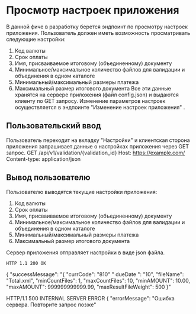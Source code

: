 # Просмотр настроек приложения
В данной фиче в разработку берется эндпоинт по просмотру настроек приложения. Пользователь должен иметь возможность просматривать следующие настройки: 
1.	Код валюты
2.	Срок оплаты
3.	Имя, присваиваемое итоговому (объединенному) документу
4.	Минимальное/максимальное количество файлов для валидации и объединения в одном каталоге
5.	Минимальный/максимальный размеры платежа
6.	Максимальный размер итогового документа
Все эти данные хранятся на сервере приложения (файл config.json) и выдаются клиенту по GET запросу. 
Изменение параметров настроек осуществляется в эндпоинте "Изменение настроек приложения" .
## Пользовательский ввод
Пользователь переходит на вкладку "Настройки" и клиентская сторона приложения запрашивает данные о настройках приложения через GET запрос.
GET /api/v1/validation/{validation_id} 
Host: https://example.com/ 
Content-type: application/json


## Вывод пользователю
Пользователю выводятся текущие настройки приложения: 
1.	Код валюты
2.	Срок оплаты
3.	Имя, присваиваемое итоговому (объединенному) документу
4.	Минимальное/максимальное количество файлов для валидации и объединения в одном каталоге
5.	Минимальный/максимальный размеры платежа
6.	Максимальный размер итогового документа

Сервер приложения отправляет настройки в виде json файла.  

```
HTTP 1.1 200 OK
```
{
  "successMessage": "{
  "currCode": "810"
  " dueDate ": "10", 
  "fileName": "Total.xml",
  "minCountFiles": 1,
  "maxCountFiles": 10,
  "minAMOUNT": 10.00,
  "maxAMOUNT": 999999999999.99,
  "maxResultFileWeight": 500
 }" 

HTTP/1.1 500 INTERNAL SERVER ERROR
{
  "errorMessage": "Ошибка сервера. Повторите запрос позже"
